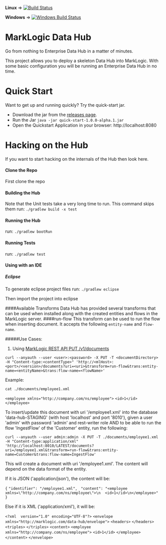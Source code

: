 **Linux** => [![Build Status](https://travis-ci.org/marklogic/marklogic-data-hub.svg?branch=master)](https://travis-ci.org/marklogic/marklogic-data-hub)

**Windows** => [![Windows Build Status](https://ci.appveyor.com/api/projects/status/kgj0k5na59uhkvbv?svg=true)](https://ci.appveyor.com/api/projects/status/kgj0k5na59uhkvbv?svg=true)

# MarkLogic Data Hub

Go from nothing to Enterprise Data Hub in a matter of minutes.  


This project allows you to deploy a skeleton Data Hub into MarkLogic. With some basic configuration you will be running an Enterprise Data Hub in no time.

# Quick Start
Want to get up and running quickly? Try the quick-start jar.

- Download the jar from the [releases page](https://github.com/marklogic/marklogic-data-hub/releases/latest).
- Run the Jar
  `java -jar quick-start-1.0.0-alpha.1.jar`
- Open the Quickstart Application in your browser:
  http://localhost:8080


# Hacking on the Hub
If you want to start hacking on the internals of the Hub then look here.

#### Clone the Repo
First clone the repo

#### Building the Hub
Note that the Unit tests take a very long time to run. This command skips them
run: `./gradlew build -x test`

#### Running the Hub
run: `./gradlew bootRun`

#### Running Tests
run: `./gradlew test`

#### Using with an IDE
##### Eclipse
To generate eclipse project files run:
`./gradlew eclipse`

Then import the project into eclipse

####Available Transforms
Data Hub has provided several transforms that can be used when installed along with the created entities and flows in the MarkLogic server.
####run-flow
This transform can be used to run the flow when inserting document. It accepts the following `entity-name` and `flow-name`. 

#####Use Cases:

1. Using [MarkLogic REST API PUT /v1/documents](http://docs.marklogic.com/REST/PUT/v1/documents)

`curl --anyauth --user <user>:<password> -X PUT -T <documentDirectory> -H "Content-type:<contentType>" 'http://<mlHost>:<port>/<version>/documents?uri=<uri>&transform=run-flow&trans:entity-name=<entityName>&trans:flow-name=<flowName>'`

Example:

`cat ./documents/employee1.xml`

`<employee xmlns="http://company.com/ns/employee">`
`<id>1</id>`
`</employee>`

To insert/update this document with uri '/employee1.xml' into the database 'data-hub-STAGING' (with host 'localhost' and port '8010'), given a user 'admin' with password 'admin' and rest-writer role AND to be able to run the flow 'IngestFlow' of the 'Customer' entity, run the following:

`curl --anyauth --user admin:admin -X PUT -T ./documents/employee1.xml -H "Content-type:application/xml" 'http://localhost:8010/LATEST/documents?uri=/employee1.xml&transform=run-flow&trans:entity-name=Customer&trans:flow-name=IngestFlow'`

This will create a document with uri '/employee1.xml'. The content will depend on the data format of the entity. 

If it is JSON ('application/json'), the content will be:

`{`
`"identifier": "/employee1.xml", `
`"content": "<employee xmlns=\"http://company.com/ns/employee\">\n  <id>1</id>\n</employee>"`
`}`

Else if it is XML ('application/xml'), it will be:

`<?xml  version="1.0" encoding="UTF-8"?>`
`<envelope xmlns="http://marklogic.com/data-hub/envelope">`
`<headers>`
`</headers>`
`<triples>`
`</triples>`
`<content>`
`<employee xmlns="http://company.com/ns/employee">`
`<id>1</id>`
`</employee>`
`</content>`
`</envelope>`
